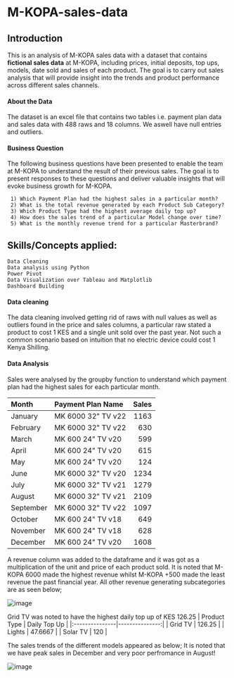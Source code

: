 # M-KOPA-sales-data

## **Introduction**

This is an analysis of M-KOPA sales data with a dataset that contains **fictional sales data** at M-KOPA, including prices, initial deposits, top ups, models, date sold and sales of each product. The goal is to carry out sales analysis that will provide insight into the trends and product performance across different sales channels.

#### About the Data

The dataset is an excel file that contains two tables i.e. payment plan data and sales data with 488 raws and 18 columns. We aswell have null entries and outliers. 

#### Business Question

The following business questions have been presented to enable the team at M-KOPA to understand the result of their previous sales. The goal is to present responses to these questions and deliver valuable insights that will evoke business growth for M-KOPA.

     1) Which Payment Plan had the highest sales in a particular month?
     2) What is the total revenue generated by each Product Sub Category?
     3) Which Product Type had the highest average daily top up?
     4) How does the sales trend of a particular Model change over time?
     5) What is the monthly revenue trend for a particular Masterbrand?

## Skills/Concepts applied:

    Data Cleaning
    Data analysis using Python
    Power Pivot
    Data Visualization over Tableau and Matplotlib
    Dashboard Building

#### Data cleaning 

The data cleaning involved getting rid of raws with null values as well as outliers found in the price and sales columns, a particular raw stated a product to cost 1 KES and a single unit sold over the past year. Not such a common scenario based on intuition that no electric device could cost 1 Kenya Shilling.

#### Data Analysis

Sales were analysed by the groupby function to understand which payment plan had the highest sales for each particular month.


| Month     | Payment Plan Name   |   Sales |
|:----------|:--------------------|--------:|
| January   | MK 6000 32" TV v22  |    1163 |
| February  | MK 6000 32" TV v22  |     630 |
| March     | MK 600 24" TV v20   |     599 |
| April     | MK 600 24" TV v20   |     615 |
| May       | MK 600 24" TV v20   |     124 |
| June      | MK 6000 32" TV v20  |    1234 |
| July      | MK 6000 32" TV v21  |    1279 |
| August    | MK 6000 32" TV v21  |    2109 |
| September | MK 6000 32" TV v22  |    1097 |
| October   | MK 600 24" TV v18   |     649 |
| November  | MK 600 24" TV v18   |     628 |
| December  | MK 600 24" TV v20   |    1608 |

A revenue column was added to the dataframe and it was got as a multiplication of the unit and price of each product sold. It is noted that M-KOPA 6000 made the highest revenue whilst M-KOPA +500 made the least revenue the past financial year. All other revenue generating subcategories are as seen below;

![image](https://github.com/MahlonAlituha/M-KOPA-sales-data/assets/113599890/78ff8eb0-8eaa-4a8a-bdff-e6296d965408)

Grid TV was noted to have the highest daily top up of KES 126.25
| Product Type   |   Daily Top Up |
|:---------------|---------------:|
| Grid TV        |       126.25   |
| Lights         |        47.6667 |
| Solar TV       |       120      |

The sales trends of the different models appeared as below; It is noted that we have peak sales in December and very poor perfromance in August!

![image](https://github.com/MahlonAlituha/M-KOPA-sales-data/assets/113599890/0fd5fb49-4b77-40dc-aa33-d73516b75c61)



